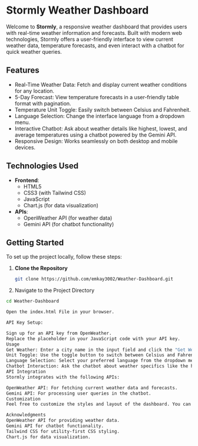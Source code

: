 # Stormly Weather Dashboard

Welcome to **Stormly**, a responsive weather dashboard that provides users with real-time weather information and forecasts. Built with modern web technologies, Stormly offers a user-friendly interface to view current weather data, temperature forecasts, and even interact with a chatbot for quick weather queries.

## Features

- Real-Time Weather Data: Fetch and display current weather conditions for any location.
- 5-Day Forecast: View temperature forecasts in a user-friendly table format with pagination.
- Temperature Unit Toggle: Easily switch between Celsius and Fahrenheit.
- Language Selection: Change the interface language from a dropdown menu.
- Interactive Chatbot: Ask about weather details like highest, lowest, and average temperatures using a chatbot powered by the Gemini API.
- Responsive Design: Works seamlessly on both desktop and mobile devices.

## Technologies Used

- **Frontend**: 
  - HTML5
  - CSS3 (with Tailwind CSS)
  - JavaScript
  - Chart.js (for data visualization)
- **APIs**: 
  - OpenWeather API (for weather data)
  - Gemini API (for chatbot functionality)

## Getting Started

To set up the project locally, follow these steps:

1. **Clone the Repository**
   ```bash
   git clone https://github.com/emkay3002/Weather-Dashboard.git
2. Navigate to the Project Directory
 ```bash
cd Weather-Dashboard

Open the index.html File in your browser.

API Key Setup:

Sign up for an API key from OpenWeather.
Replace the placeholder in your JavaScript code with your API key.
Usage
Get Weather: Enter a city name in the input field and click the "Get Weather" button to fetch and display current weather conditions and the 5-day forecast.
Unit Toggle: Use the toggle button to switch between Celsius and Fahrenheit.
Language Selection: Select your preferred language from the dropdown menu.
Chatbot Interaction: Ask the chatbot about weather specifics like the highest or lowest temperatures.
API Integration
Stormly integrates with the following APIs:

OpenWeather API: For fetching current weather data and forecasts.
Gemini API: For processing user queries in the chatbot.
Customization
Feel free to customize the styles and layout of the dashboard. You can change the color scheme by modifying the CSS in styles.css and update the content by editing the HTML files.

Acknowledgments
OpenWeather API for providing weather data.
Gemini API for chatbot functionality.
Tailwind CSS for utility-first CSS styling.
Chart.js for data visualization.
